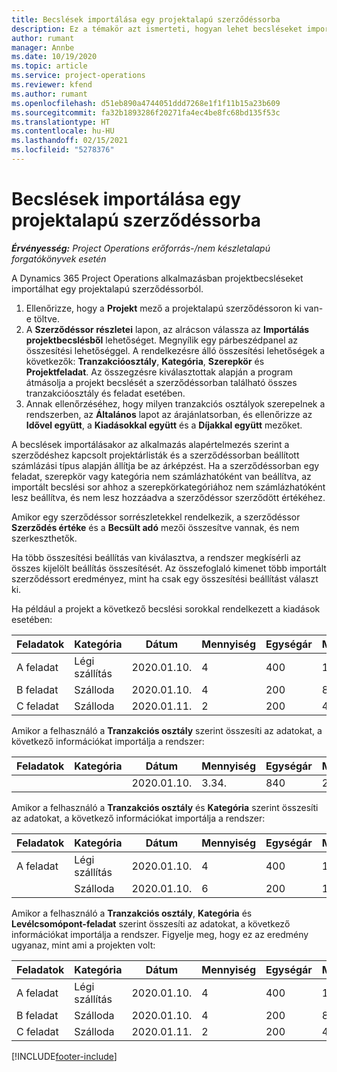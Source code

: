 ```yaml
---
title: Becslések importálása egy projektalapú szerződéssorba
description: Ez a témakör azt ismerteti, hogyan lehet becsléseket importálni egy projektből egy szerződéssorba.
author: rumant
manager: Annbe
ms.date: 10/19/2020
ms.topic: article
ms.service: project-operations
ms.reviewer: kfend
ms.author: rumant
ms.openlocfilehash: d51eb890a4744051ddd7268e1f1f11b15a23b609
ms.sourcegitcommit: fa32b1893286f20271fa4ec4be8fc68bd135f53c
ms.translationtype: HT
ms.contentlocale: hu-HU
ms.lasthandoff: 02/15/2021
ms.locfileid: "5278376"
---
```

# <a name="import-an-estimate-to-a-project-based-contract-line"></a>Becslések importálása egy projektalapú szerződéssorba

_**Érvényesség:** Project Operations erőforrás-/nem készletalapú forgatókönyvek esetén_

A Dynamics 365 Project Operations alkalmazásban projektbecsléseket importálhat egy projektalapú szerződéssorból.

1. Ellenőrizze, hogy a **Projekt** mező a projektalapú szerződéssoron ki van-e töltve.
2. A **Szerződéssor részletei** lapon, az alrácson válassza az **Importálás projektbecslésből** lehetőséget. Megnyílik egy párbeszédpanel az összesítési lehetőséggel. A rendelkezésre álló összesítési lehetőségek a következők: **Tranzakcióosztály**, **Kategória**, **Szerepkör** és **Projektfeladat**. Az összegzésre kiválasztottak alapján a program átmásolja a projekt becslését a szerződéssorban található összes tranzakcióosztály és feladat esetében. 
3. Annak ellenőrzéséhez, hogy milyen tranzakciós osztályok szerepelnek a rendszerben, az **Általános** lapot az árajánlatsorban, és ellenőrizze az **Idővel együtt**, a **Kiadásokkal együtt** és a **Díjakkal együtt** mezőket.

A becslések importálásakor az alkalmazás alapértelmezés szerint a szerződéshez kapcsolt projektárlisták és a szerződéssorban beállított számlázási típus alapján állítja be az árképzést. Ha a szerződéssorban egy feladat, szerepkör vagy kategória nem számlázhatóként van beállítva, az importált becslési sor ahhoz a szerepkörkategóriához nem számlázhatóként lesz beállítva, és nem lesz hozzáadva a szerződéssor szerződött értékéhez.

Amikor egy szerződéssor sorrészletekkel rendelkezik, a szerződéssor **Szerződés értéke** és a **Becsült adó** mezői összesítve vannak, és nem szerkeszthetők.

Ha több összesítési beállítás van kiválasztva, a rendszer megkísérli az összes kijelölt beállítás összesítését. Az összefoglaló kimenet több importált szerződéssort eredményez, mint ha csak egy összesítési beállítást választ ki.

Ha például a projekt a következő becslési sorokkal rendelkezett a kiadások esetében:

| Feladatok | Kategória | Dátum | Mennyiség | Egységár | Mennyiség |
| --- | --- | --- | --- | --- | --- |
| A feladat | Légi szállítás | 2020.01.10. | 4 | 400 | 1600 |
| B feladat | Szálloda | 2020.01.10. | 4 | 200 | 800 |
| C feladat | Szálloda | 2020.01.11. | 2 | 200 | 400 |

Amikor a felhasználó a **Tranzakciós osztály** szerint összesíti az adatokat, a következő információkat importálja a rendszer:

| Feladatok | Kategória | Dátum | Mennyiség | Egységár | Mennyiség |
| --- | --- | --- | --- | --- | --- |
| &nbsp;  | &nbsp;  | 2020.01.10. | 3.34. | 840 | 2800. |

Amikor a felhasználó a **Tranzakciós osztály** és **Kategória** szerint összesíti az adatokat, a következő információkat importálja a rendszer:

| Feladatok | Kategória | Dátum | Mennyiség | Egységár | Mennyiség |
| --- | --- | --- | --- | --- | --- |
| A feladat | Légi szállítás | 2020.01.10. | 4 | 400 | 1600 |
| &nbsp;  | Szálloda | 2020.01.10. | 6 | 200 | 1200 |

Amikor a felhasználó a **Tranzakciós osztály**, **Kategória** és **Levélcsomópont-feladat** szerint összesíti az adatokat, a következő információkat importálja a rendszer. Figyelje meg, hogy ez az eredmény ugyanaz, mint ami a projekten volt:

| Feladatok | Kategória | Dátum | Mennyiség | Egységár | Mennyiség |
| --- | --- | --- | --- | --- | --- |
| A feladat | Légi szállítás | 2020.01.10. | 4 | 400 | 1600 |
| B feladat | Szálloda | 2020.01.10. | 4 | 200 | 800 |
| C feladat | Szálloda | 2020.01.11. | 2 | 200 | 400 |


[!INCLUDE[footer-include](../includes/footer-banner.md)]